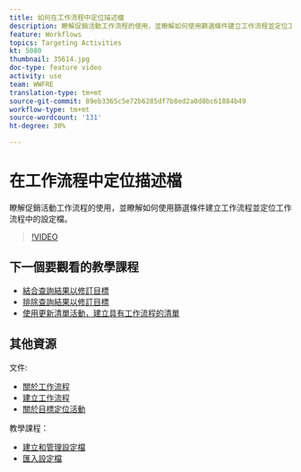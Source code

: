 ```yaml
---
title: 如何在工作流程中定位描述檔
description: 瞭解促銷活動工作流程的使用，並瞭解如何使用篩選條件建立工作流程並定位工作流程中的設定檔。
feature: Workflows
topics: Targeting Activities
kt: 5080
thumbnail: 35614.jpg
doc-type: feature video
activity: use
team: WWFRE
translation-type: tm+mt
source-git-commit: 89eb3365c5e72b6285df7b8ed2a0d8bc61884b49
workflow-type: tm+mt
source-wordcount: '131'
ht-degree: 30%

---
```



# 在工作流程中定位描述檔

瞭解促銷活動工作流程的使用，並瞭解如何使用篩選條件建立工作流程並定位工作流程中的設定檔。

>[!VIDEO](https://video.tv.adobe.com/v/35614?quality=12)

## 下一個要觀看的教學課程

* [結合查詢結果以修訂目標](/help/automating-with-workflows/refining-targets-by-combining-query-results.md)
* [排除查詢結果以修訂目標](/help/automating-with-workflows/refining-targets-by-excluding-query-results.md)
* [使用更新清單活動，建立具有工作流程的清單](/help/automating-with-workflows/using-the-update-list-activity.md)

## 其他資源

文件:

* [關於工作流程](https://docs.adobe.com/content/help/en/campaign-classic/using/automating-with-workflows/introduction/about-workflows.html)
* [建立工作流程](https://docs.adobe.com/content/help/en/campaign-classic-learn/tutorials/getting-started/creating-a-workflow.html)
* [關於目標定位活動](https://docs.adobe.com/content/help/en/campaign-classic/using/automating-with-workflows/targeting-activities/about-targeting-activities.html)

教學課程：

* [建立和管理設定檔](/help/profile-management/create-and-manage-profiles.md)
* [匯入設定檔](/help/data-management/importing-profiles.md)
